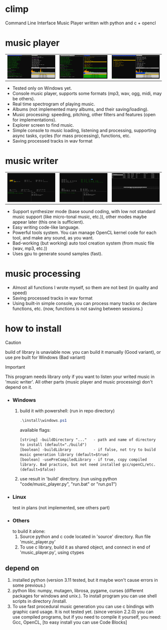 # climp
Command Line Interface Music Player written with python and c + opencl

# music player
<table>
    <tr>
        <td><img src="./examples/player1.png" alt="./examples/player1.png"></td>
        <td><img src="./examples/player2.png" alt="./examples/player2.png"></td>
        <td><img src="./examples/player3.png" alt="./examples/player3.png"></td>
    </tr>
</table>


* Tested only on Windows yet.
* Console music player, supports some formats (mp3, wav, ogg, midi, may be others).
* Real time spectrogram of playing music.
* Albums (not implemented many albums, and their saving/loading).
* Music processing: speeding, pitching, other filters and features (open for implementations).
* Explorer screen to find music.
* Simple console to music loading, listening and processing, supporting async tasks, cycles (for mass processing), functions, etc.
* Saving processed tracks in wav format

# music writer
<table>
    <tr>
        <td><img src="./examples/writer1.png" alt="./examples/writer1.png"></td>
        <td><img src="./examples/writer2.png" alt="./examples/writer2.png"></td>
        <td><img src="./examples/writer3.png" alt="./examples/writer3.png"></td>
    </tr>
</table>

* Support synthesizer mode (base sound coding, with low not standard music support (like micro-tonal music, etc.)), other modes maybe appear later (this one is sufficient).
* Easy writing code-like language.
* Powerful tools system. You can manage OpenCL kernel code for each tool, and make any sound, as you want.
* Bad-working (but working) auto tool creation system (from music file (wav, mp3, etc.)) 
* Uses gpu to generate sound samples (fast).

# music processing

* Almost all functions I wrote myself, so them are not best (in quality and speed) 
* Saving processed tracks in wav format
* Using built-in simple console, you can process many tracks or declare functions, etc. (now, functions is not saving between sessions.)

# how to install 

> [!CAUTION]
> build of library is unaviable now.
> you can build it manually (Good variant), or use pre built for Windows (Bad variant)


> [!IMPORTANT]
> This program needs library only if you want to listen your writed music in 'music writer'.
> All other parts (music player and music processing) don't depend on it.

* ### Windows
    1. build it with powershell:
        (run in repo directory)
        ```ps1
        .\install\windows.ps1
        ```
        available flags:
        ```
        [string] -buildDirectory "..."   - path and name of directory to install (default="./build")
        [boolean] -buildLibrary          - if false, not try to build music generation library (default=$true)
        [boolean] -usePreCompiledLibrary - if true, copy compiled library. Bad practice, but not need installed gcc/openCL/etc. (default=$false)
        ```
    3. use result in 'build' directory. (run using python "code/music_player.py", "run.bat" or "run.ps1")
* ### Linux
    test in plans (not implemented, see others part)
* ### Others
    to build it alone:
    1. Source python and c code located in 'source' directory. Run file 'music_player.py'
    2. To use c library, build it as shared object, and connect in end of 'music_player.py', using ctypes

## depend on
1. installed python (version 3.11 tested, but it maybe won't cause errors in some previous.)
2. python libs: numpy, mutagen, librosa, pygame, curses (different packages for windows and unix.). 
To install program you can use shell scripts in directory /install.
3. To use fast procedural music generation you can use c bindings with graphic card usage.
It is not tested yet. (since version 2.2.0)
you can use compiled programs, but if you need to compile it yourself,
you need: Gcc, OpenCL, [to easy install you can use Code Blocks]

